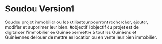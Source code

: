 # Soudou Version1
Soudou projet immobilier ou les utilisateur pourront rechercher, ajouter, modifier et supprimer leur bien.
#objectif
l'objectif du projet est de digitaliser l'immobilier en Guinée permettre à tout les Guinèens et Guinèennes de louer de mettre en location ou en vente leur bien immobilier.

